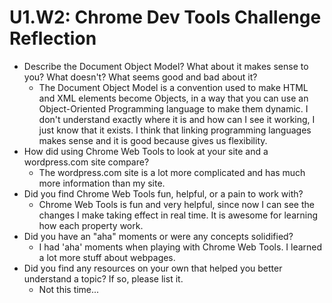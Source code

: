 # U1.W2: Chrome Dev Tools Challenge Reflection

* Describe the Document Object Model? What about it makes sense to you? What doesn't? What seems good and bad about it?
  * The Document Object Model is a convention used to make HTML and XML elements become Objects, in a way that you can use an Object-Oriented Programming language to make them dynamic. I don't understand exactly where it is and how can I see it working, I just know that it exists. I think that linking programming languages makes sense and it is good because gives us flexibility.
* How did using Chrome Web Tools to look at your site and a wordpress.com site compare?
  * The wordpress.com site is a lot more complicated and has much more information than my site.
* Did you find Chrome Web Tools fun, helpful, or a pain to work with?
  * Chrome Web Tools is fun and very helpful, since now I can see the changes I make taking effect in real time. It is awesome for learning how each property work.
* Did you have an "aha" moments or were any concepts solidified?
  * I had 'aha' moments when playing with Chrome Web Tools. I learned a lot more stuff about webpages.
* Did you find any resources on your own that helped you better understand a topic? If so, please list it.
  * Not this time...
